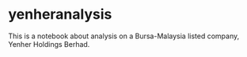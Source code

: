 # yenheranalysis
This is a notebook about analysis on a Bursa-Malaysia listed company, Yenher Holdings Berhad. 
